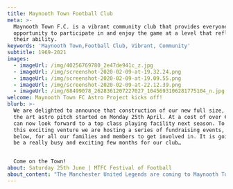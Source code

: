 ```yaml
---
title: Maynooth Town Football Club
meta: >-
  Maynooth Town F.C. is a vibrant community club that provides everyone with the
  opportunity to participate in and enjoy the game at a level that reflects
  their ability.
keywords: 'Maynooth Town,Football Club, Vibrant, Community'
subtitle: 1969-2021
images:
  - imageUrl: /img/40256769780_2e47de941c_z.jpg
  - imageUrl: /img/screenshot-2020-02-09-at-19.32.24.png
  - imageUrl: /img/screenshot-2020-02-09-at-19.09.55.png
  - imageUrl: /img/screenshot-2020-02-09-at-22.12.39.png
  - imageUrl: /img/68499078_2628361207227027_1045693106281775104_n.jpg
welcome: Maynooth Town FC Astro Project kicks off!
blurb: >-
  We are delighted to announce that construction of our new full size, state of
  the art astro pitch started on Monday 25th April. At a cost of over €600k we
  can now look forward to a top class playing facility next season. To support
  this exciting venture we are hosting a series of fundraising events, outlined
  below, for all our families and members to get involved in. It is going to a
  be a really busy and exciting few months for our club… 


  Come on the Town!
about: Saturday 25th June | MTFC Festival of Football
about_content: "The Manchester United Legends are coming to Maynooth Town! **Denis Irwin**, **David May**, **Lee Martin**, **Wes Brown** & **Lee Sharpe** have already been announced.  Don’t forget to keep an eye on our social media every Thursday for more player updates. It is going to be a really fantastic football event for club and community.\r\n\n\r\n\n**MTFC Family Zone**\r\n\nWe will host a family zone at Rathcoffey Road on the 25th with face painting, giant board games and lots fun activities for 4-12 year olds between 11:00am and 1:30pm as well as during the big game, for those attending the matches with younger children. Wristbands are €5 per child and may be purchased in advance from club coaches and on the day.\r\n\n\r\n\n**Meet & Greet Man United Legends**\r\n\nMeet & Greet with all the Man United Legends in the Glenroyal Hotel between 12:00pm and 1:30pm before the main event. Limited number of tickets available at €20 each and are now available at eventbrite.ie.\r\n\n\r\n\n**Play the Match | Maynooth Town v Man United Legends**\r\n\nIf you would like the opportunity to play either with or against the Man United Legends and enjoy a private post-match drink with the Legends, please register your interest ASAP with mtfcdevelopment@gmail.com\r\n\n\r\n\n**Watch the Match**\r\n\nIf you want to see the Man United Legends play on our home ground, Rathcoffey Road, please make sure you get your ticket to see the game. Tickets are €10 each (or €35 for a family of 4) and may be purchased [here via eventbrite](https://www.eventbrite.ie/e/maynooth-town-v-manchester-united-premier-league-legends-tickets-292278511897).\r\n\n\r\n\n**Gala Dinner Dance**\r\n\nThe festival will close with a club dinner dance at the Glenroyal Hotel 25th June from 7:45pm until late. Tickets will be going on sale shortly through each squad to ensure that every member gets opportunity to go!\r\n\n\r\n\nMembers of the MTFC Executive will be available at both our clubhouse on the Rathcoffey Road and at the MEC pitches over the coming weekends to update members on the astro development and the upcoming events. Please drop over to hear more and get involved. \r\n\n\r\n\n\n\n![](/img/maynooth-vs-man-utd-legends_171957-maynooth-a5-flyer_v2_lr-2-2.jpg)"
---
```



